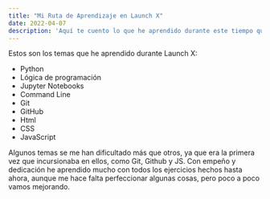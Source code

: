 ```yaml
---
title: "Mi Ruta de Aprendizaje en Launch X"
date: 2022-04-07
description: 'Aquí te cuento lo que he aprendido durante este tiempo que he estado en Launch X'
---
```


Estos son los temas que he aprendido durante Launch X:

- Python
- Lógica de programación
- Jupyter Notebooks
- Command Line
- Git
- GitHub
- Html
- CSS
- JavaScript

Algunos temas se me han dificultado más que otros, ya que era la primera vez que incursionaba en ellos, como Git, Github y JS.
Con empeño y dedicación he aprendido mucho con todos los ejercicios hechos hasta ahora, aunque me hace falta perfeccionar algunas cosas, pero poco a poco vamos mejorando.
